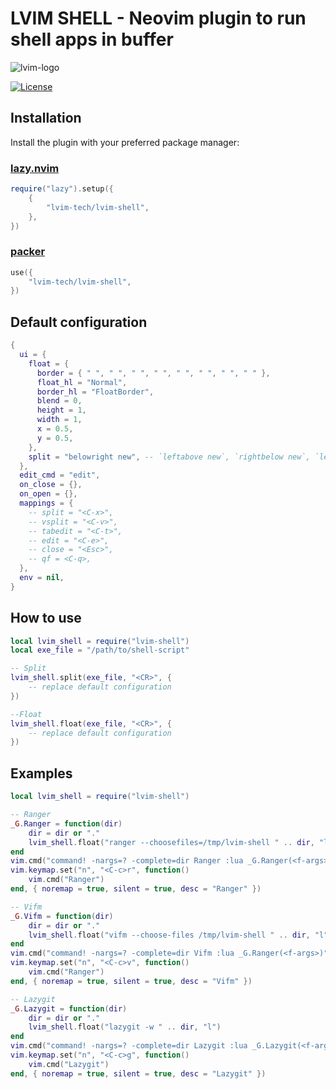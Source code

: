# LVIM SHELL - Neovim plugin to run shell apps in buffer

![lvim-logo](https://user-images.githubusercontent.com/82431193/115121988-3bc06800-9fbe-11eb-8dab-19f624aa7b93.png)

[![License](https://img.shields.io/badge/License-BSD%203--Clause-blue.svg)](https://github.com/lvim-tech/lvim-colorscheme/blob/main/LICENSE)

## Installation

Install the plugin with your preferred package manager:

### [lazy.nvim](https://github.com/folke/lazy.nvim)

```lua
require("lazy").setup({
    {
        "lvim-tech/lvim-shell",
    },
})
```

### [packer](https://github.com/wbthomason/packer.nvim)

```lua
use({
    "lvim-tech/lvim-shell",
})
```

## Default configuration

```lua
{
  ui = {
    float = {
      border = { " ", " ", " ", " ", " ", " ", " ", " " },
      float_hl = "Normal",
      border_hl = "FloatBorder",
      blend = 0,
      height = 1,
      width = 1,
      x = 0.5,
      y = 0.5,
    },
    split = "belowright new", -- `leftabove new`, `rightbelow new`, `leftabove vnew 24`, `rightbelow vnew 24`
  },
  edit_cmd = "edit",
  on_close = {},
  on_open = {},
  mappings = {
    -- split = "<C-x>",
    -- vsplit = "<C-v>",
    -- tabedit = "<C-t>",
    -- edit = "<C-e>",
    -- close = "<Esc>",
    -- qf = <C-q>,
  },
  env = nil,
}
```

## How to use

```lua
local lvim_shell = require("lvim-shell")
local exe_file = "/path/to/shell-script"

-- Split
lvim_shell.split(exe_file, "<CR>", {
    -- replace default configuration
})

--Float
lvim_shell.float(exe_file, "<CR>", {
    -- replace default configuration
})
```

## Examples

```lua
local lvim_shell = require("lvim-shell")

-- Ranger
_G.Ranger = function(dir)
    dir = dir or "."
    lvim_shell.float("ranger --choosefiles=/tmp/lvim-shell " .. dir, "l")
end
vim.cmd("command! -nargs=? -complete=dir Ranger :lua _G.Ranger(<f-args>)")
vim.keymap.set("n", "<C-c>r", function()
    vim.cmd("Ranger")
end, { noremap = true, silent = true, desc = "Ranger" })

-- Vifm
_G.Vifm = function(dir)
    dir = dir or "."
    lvim_shell.float("vifm --choose-files /tmp/lvim-shell " .. dir, "l")
end
vim.cmd("command! -nargs=? -complete=dir Vifm :lua _G.Ranger(<f-args>)")
vim.keymap.set("n", "<C-c>v", function()
    vim.cmd("Ranger")
end, { noremap = true, silent = true, desc = "Vifm" })

-- Lazygit
_G.Lazygit = function(dir)
    dir = dir or "."
    lvim_shell.float("lazygit -w " .. dir, "l")
end
vim.cmd("command! -nargs=? -complete=dir Lazygit :lua _G.Lazygit(<f-args>)")
vim.keymap.set("n", "<C-c>g", function()
    vim.cmd("Lazygit")
end, { noremap = true, silent = true, desc = "Lazygit" })
```
